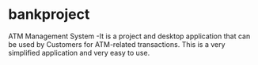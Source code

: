 # bankproject
ATM Management System
-It is a project and desktop application that can be used by Customers for ATM-related transactions. This is a very simplified application and very easy to use.
